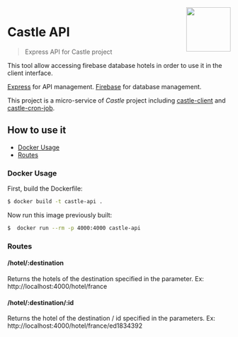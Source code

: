  <img src="https://emojipedia-us.s3.dualstack.us-west-1.amazonaws.com/thumbs/160/facebook/105/european-castle_1f3f0.png" align="right" width="100">

# Castle API
> Express API for Castle project

This tool allow accessing firebase database hotels in order to use it in the client interface.

[Express](https://expressjs.com/fr/) for API management.
[Firebase](https://firebase.google.com/) for database management.

This project is a micro-service of _Castle_ project including [castle-client](https://github.com/quelhasu/castle-client) and [castle-cron-job](https://github.com/quelhasu/castle-cron-job).


## How to use it 
- [Docker Usage](#docker)
- [Routes](#routes)

### <a id="docker"></a> Docker Usage

First, build the Dockerfile:
```bash
$ docker build -t castle-api .
```

Now run this image previously built:
```bash
$  docker run --rm -p 4000:4000 castle-api
```

### <a id="routes"></a> Routes

#### /hotel/:destination
Returns the hotels of the destination specified in the parameter.
Ex: http://localhost:4000/hotel/france

#### /hotel/:destination/:id
Returns the hotel of the destination / id specified in the parameters.
Ex: http://localhost:4000/hotel/france/ed1834392